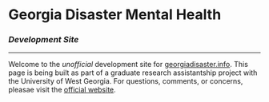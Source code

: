 # Georgia Disaster Mental Health
### *Development Site*
--------------------------------
Welcome to the *unofficial* development site for [georgiadisaster.info](http://georgiadisaster.info).  This page is being built as part of a graduate research assistantship project with the University of West Georgia.
For questions, comments, or concerns, pleasae visit the [official website](http://georgiadisaster.info).